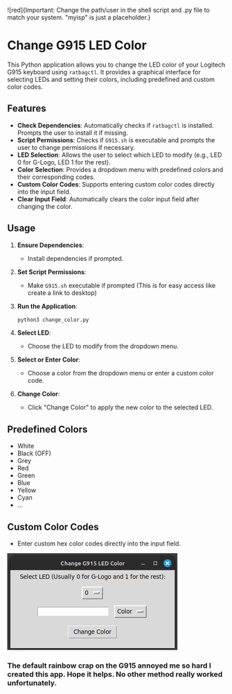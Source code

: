 ![red]{Important: Change the path/user in the shell script and .py file to match your system. "myisp" is just a placeholder.}

# Change G915 LED Color

This Python application allows you to change the LED color of your Logitech G915 keyboard using `ratbagctl`. It provides a graphical interface for selecting LEDs and setting their colors, including predefined and custom color codes.

## Features

- **Check Dependencies**: Automatically checks if `ratbagctl` is installed. Prompts the user to install it if missing.
- **Script Permissions**: Checks if `G915.sh` is executable and prompts the user to change permissions if necessary.
- **LED Selection**: Allows the user to select which LED to modify (e.g., LED 0 for G-Logo, LED 1 for the rest).
- **Color Selection**: Provides a dropdown menu with predefined colors and their corresponding codes.
- **Custom Color Codes**: Supports entering custom color codes directly into the input field.
- **Clear Input Field**: Automatically clears the color input field after changing the color.

## Usage

1. **Ensure Dependencies**:
    - Install dependencies if prompted.
    
2. **Set Script Permissions**:
    - Make `G915.sh` executable if prompted (This is for easy access like create a link to desktop)

3. **Run the Application**:
    ```bash
    python3 change_color.py
    ```

4. **Select LED**:
    - Choose the LED to modify from the dropdown menu.

5. **Select or Enter Color**:
    - Choose a color from the dropdown menu or enter a custom color code.

6. **Change Color**:
    - Click "Change Color" to apply the new color to the selected LED.

## Predefined Colors

- White
- Black (OFF)
- Grey
- Red
- Green
- Blue
- Yellow
- Cyan
- ...

## Custom Color Codes

- Enter custom hex color codes directly into the input field.

![Image](2024-06-12_00-25.png)

### The default rainbow crap on the G915 annoyed me so hard I created this app. Hope it helps. No other method really worked unfortunately.
